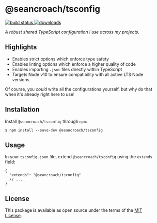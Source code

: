 # @seancroach/tsconfig

<p align="left">
  <a href="https://github.com/seancroach/tsconfig/actions?query=workflow%3ACI">
    <img alt="build status" src="https://img.shields.io/github/workflow/status/seancroach/tsconfig/CI?logo=GitHub">
  </a>
  <a href="https://www.npmjs.com/package/@seancroach/tsconfig">
    <img alt="downloads" src="https://img.shields.io/npm/dt/@seancroach/tsconfig?logo=npm">
  </a>
</p>

_A robust shared TypeScript configuration I use across my projects._

## Highlights

- Enables strict options which enforce type safety
- Enables linting options which enforce a higher quality of code
- Enables importing `.json` files directly within TypeScript
- Targets Node v10 to ensure compatibility with all active LTS Node versions

Of course, you _could_ write all the configurations yourself, but why do that when
it's already right here to use!

## Installation

Install `@seancroach/tsconfig` through `npm`:

```
$ npm install --save-dev @seancroach/tsconfig
```

## Usage

In your `tsconfig.json` file, extend `@seancroach/tsconfig` using the `extends` field:

```jsonc
{
  "extends": "@seancroach/tsconfig"
  // ...
}
```

## License

This package is available as open source under the terms of the [MIT License](https://github.com/seancroach/tsconfig/blob/latest/LICENSE.md).
